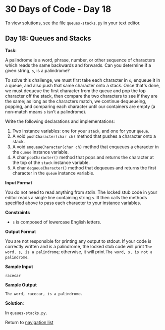 # 30 Days of Code - Day 18

To view solutions, see the file `queues-stacks.py` in your text editor.

## Day 18: Queues and Stacks

**Task**:

A palindrome is a word, phrase, number, or other sequence of characters which reads the same backwards and forwards.
Can you determine if a given string, `s`, is a palindrome?

To solve this challenge, we must first take each character in `s`, enqueue it in a queue, and also push that same
character onto a stack. Once that's done, we must dequeue the first character from the queue and pop the top character
off the stack, then compare the two characters to see if they are the same; as long as the characters match, we
continue dequeueing, popping, and comparing each character until our containers are empty (a non-match means `s` isn't
a palindrome).

Write the following declarations and implementations:

1. Two instance variables: one for your `stack`, and one for your `queue`.
2. A void `pushCharacter(char ch)` method that pushes a character onto a stack.
3. A void `enqueueCharacter(char ch)` method that enqueues a character in the `queue` instance variable.
4. A char `popCharacter()` method that pops and returns the character at the top of the `stack` instance variable.
5. A char `dequeueCharacter()` method that dequeues and returns the first character in the `queue` instance variable.

**Input Format**

You do not need to read anything from stdin. The locked stub code in your editor reads a single line containing 
string `s`. It then calls the methods specified above to pass each character to your instance variables.

**Constraints**

* `s` is composed of lowercase English letters.

**Output Format**

You are not responsible for printing any output to stdout.
If your code is correctly written and is a palindrome, the locked stub code will print `The word, s, is a palindrome`;
otherwise, it will print `The word, s, is not a palindrome`. 

**Sample Input**

```
racecar
```

**Sample Output**

```
The word, racecar, is a palindrome.
```

**Solution**:

In `queues-stacks.py`.

Return to [navigation list](/README.md "navigation list")